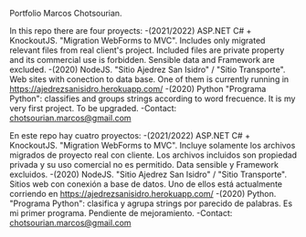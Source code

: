 
Portfolio Marcos Chotsourian.

In this repo there are four proyects:
-(2021/2022) ASP.NET C# + KnockoutJS. "Migration WebForms to MVC". Includes only migrated relevant files from real client's project. Included files are private property and its commercial use is forbidden. Sensible data and Framework are excluded.
-(2020) NodeJS. "Sitio Ajedrez San Isidro" / "Sitio Transporte". Web sites with conection to data base. One of them is currently running in https://ajedrezsanisidro.herokuapp.com/
-(2020) Python "Programa Python": classifies and groups strings according to word frecuence. It is my very first project. To be upgraded.
-Contact: chotsourian.marcos@gmail.com

En este repo hay cuatro proyectos:
-(2021/2022) ASP.NET C# + KnockoutJS. "Migration WebForms to MVC". Incluye solamente los archivos migrados de proyecto real con cliente. Los archivos incluidos son propiedad privada y su uso comercial no es permitido. Data sensible y Framework excluidos.
-(2020) NodeJS. "Sitio Ajedrez San Isidro" / "Sitio Transporte". Sitios web con conexión a base de datos. Uno de ellos está actualmente corriendo en
https://ajedrezsanisidro.herokuapp.com/
-(2020) Python. "Programa Python": clasifica y agrupa strings por parecido de palabras. Es mi primer programa. Pendiente de mejoramiento.
-Contact: chotsourian.marcos@gmail.com
